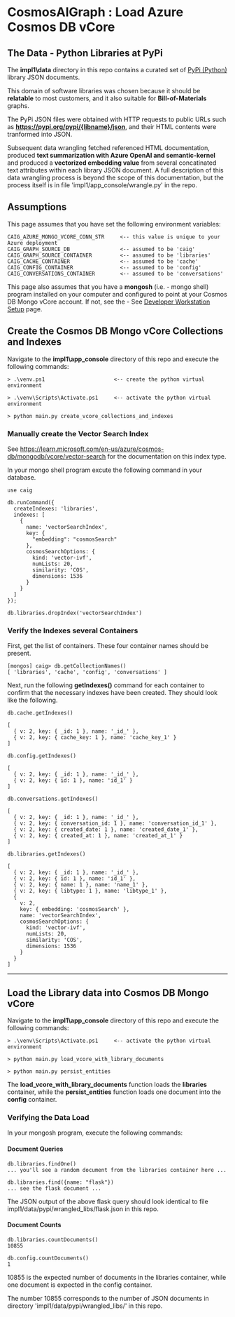 # CosmosAIGraph : Load Azure Cosmos DB vCore

## The Data - Python Libraries at PyPi

The **impl1\data** directory in this repo contains a curated set of
[PyPi (Python)](https://pypi.org/) library JSON documents.

This domain of software libraries was chosen because it should be **relatable** 
to most customers, and it also suitable for **Bill-of-Materials** graphs.

The PyPi JSON files were obtained with HTTP requests to public URLs such as 
**https://pypi.org/pypi/{libname}/json**, and their HTML contents were tranformed into JSON.

Subsequent data wrangling fetched referenced HTML documentation, produced 
**text summarization with Azure OpenAI and semantic-kernel** and produced
a **vectorized embedding value** from several concatinated text attributes
within each library JSON document.  A full description of this data wrangling
process is beyond the scope of this documentation, but the process itself
is in file 'impl1/app_console/wrangle.py' in the repo.

## Assumptions

This page assumes that you have set the following environment variables:

```
CAIG_AZURE_MONGO_VCORE_CONN_STR     <-- this value is unique to your Azure deployment
CAIG_GRAPH_SOURCE_DB                <-- assumed to be 'caig'
CAIG_GRAPH_SOURCE_CONTAINER         <-- assumed to be 'libraries'
CAIG_CACHE_CONTAINER                <-- assumed to be 'cache'
CAIG_CONFIG_CONTAINER               <-- assumed to be 'config'
CAIG_CONVERSATIONS_CONTAINER        <-- assumed to be 'conversations'
```

This page also assumes that you have a **mongosh** (i.e. - mongo shell) program
installed on your computer and configured to point at your Cosmos DB Mongo vCore
account.  If not, see the - See [Developer Workstation Setup](developer_workstation.md) page.

## Create the Cosmos DB Mongo vCore Collections and Indexes

Navigate to the **impl1\app_console** directory of this repo and execute
the following commands:

```
> .\venv.ps1                      <-- create the python virtual environment

> .\venv\Scripts\Activate.ps1     <-- activate the python virtual environment

> python main.py create_vcore_collections_and_indexes
```

### Manually create the Vector Search Index

See https://learn.microsoft.com/en-us/azure/cosmos-db/mongodb/vcore/vector-search
for the documentation on this index type.

In your mongo shell program excute the following command in your database.

```
use caig

db.runCommand({
  createIndexes: 'libraries',
  indexes: [
    {
      name: 'vectorSearchIndex',
      key: {
        "embedding": "cosmosSearch"
      },
      cosmosSearchOptions: {
        kind: 'vector-ivf',
        numLists: 20,
        similarity: 'COS',
        dimensions: 1536
      }
    }
  ]
});
```

```
db.libraries.dropIndex('vectorSearchIndex')
```


### Verify the Indexes several Containers

First, get the list of containers.  These four container names should be present.

```
[mongos] caig> db.getCollectionNames()
[ 'libraries', 'cache', 'config', 'conversations' ]
```

Next, run the following **getIndexes()** command for each container to 
confirm that the necessary indexes have been created.  They should look
like the following.

```
db.cache.getIndexes()

[
  { v: 2, key: { _id: 1 }, name: '_id_' },
  { v: 2, key: { cache_key: 1 }, name: 'cache_key_1' }
]
```

```
db.config.getIndexes()

[
  { v: 2, key: { _id: 1 }, name: '_id_' },
  { v: 2, key: { id: 1 }, name: 'id_1' }
]
```

```
db.conversations.getIndexes()

[
  { v: 2, key: { _id: 1 }, name: '_id_' },
  { v: 2, key: { conversation_id: 1 }, name: 'conversation_id_1' },
  { v: 2, key: { created_date: 1 }, name: 'created_date_1' },
  { v: 2, key: { created_at: 1 }, name: 'created_at_1' }
]
```

```
db.libraries.getIndexes()

[
  { v: 2, key: { _id: 1 }, name: '_id_' },
  { v: 2, key: { id: 1 }, name: 'id_1' },
  { v: 2, key: { name: 1 }, name: 'name_1' },
  { v: 2, key: { libtype: 1 }, name: 'libtype_1' },
  {
    v: 2,
    key: { embedding: 'cosmosSearch' },
    name: 'vectorSearchIndex',
    cosmosSearchOptions: {
      kind: 'vector-ivf',
      numLists: 20,
      similarity: 'COS',
      dimensions: 1536
    }
  }
]
```

---

## Load the Library data into Cosmos DB Mongo vCore

Navigate to the **impl1\app_console** directory of this repo and execute
the following commands:

```
> .\venv\Scripts\Activate.ps1     <-- activate the python virtual environment

> python main.py load_vcore_with_library_documents

> python main.py persist_entities
```

The **load_vcore_with_library_documents** function loads the **libraries**
container, while the **persist_entities** function loads one document
into the **config** container.

### Verifying the Data Load

In your mongosh program, execute the following commands:

#### Document Queries

```
db.libraries.findOne()
... you'll see a random document from the libraries container here ...

db.libraries.find({name: "flask"})
... see the flask document ...
```

The JSON output of the above flask query should look identical
to file impl1/data/pypi/wrangled_libs/flask.json in this repo.

#### Document Counts

```
db.libraries.countDocuments()
10855

db.config.countDocuments()
1
```

10855 is the expected number of documents in the libraries
container, while one document is expected in the config container.

The number 10855 corresponds to the number of JSON documents in directory 
'impl1/data/pypi/wrangled_libs/' in this repo.
